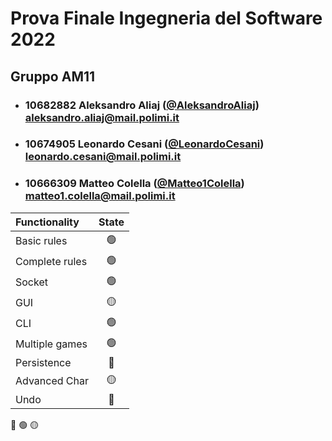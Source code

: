 # Prova Finale Ingegneria del Software 2022
## Gruppo AM11

- ###   10682882    Aleksandro Aliaj ([@AleksandroAliaj](https://github.com/AleksandroAliaj))<br>aleksandro.aliaj@mail.polimi.it
- ###   10674905    Leonardo Cesani ([@LeonardoCesani](https://github.com/LeonardoCesani))<br>leonardo.cesani@mail.polimi.it
- ###   10666309    Matteo Colella ([@Matteo1Colella](https://github.com/Matteo1Colella))<br>matteo1.colella@mail.polimi.it

| Functionality  |                       State                        |
|:---------------|:--------------------------------------------------:|
| Basic rules    | 🟢 |
| Complete rules | 🟢 |
| Socket         | 🟢 |
| GUI            | 🟡 |
| CLI            | 🟢 |
| Multiple games | 🟢 |
| Persistence    | 🔴 |
| Advanced Char  | 🟡 |
| Undo           | 🔴 |

🔴
🟢
🟡
